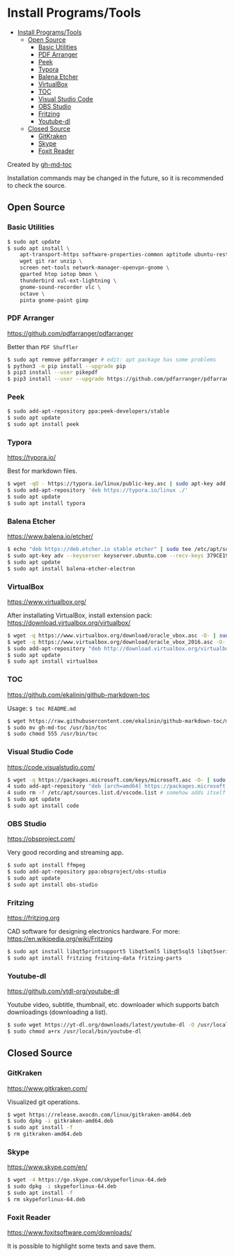 # Install Programs/Tools

   * [Install Programs/Tools](#install-programstools)
      * [Open Source](#open-source)
         * [Basic Utilities](#basic-utilities)
         * [PDF Arranger](#pdf-arranger)
         * [Peek](#peek)
         * [Typora](#typora)
         * [Balena Etcher](#balena-etcher)
         * [VirtualBox](#virtualbox)
         * [TOC](#toc)
         * [Visual Studio Code](#visual-studio-code)
         * [OBS Studio](#obs-studio)
         * [Fritzing](#fritzing)
         * [Youtube-dl](#youtube-dl)
      * [Closed Source](#closed-source)
         * [GitKraken](#gitkraken)
         * [Skype](#skype)
         * [Foxit Reader](#foxit-reader)

Created by [gh-md-toc](https://github.com/ekalinin/github-markdown-toc)

Installation commands may be changed in the future, so it is recommended to check the source.

## Open Source

 ### Basic Utilities

```bash
$ sudo apt update
$ sudo apt install \
	apt-transport-https software-properties-common aptitude ubuntu-restricted-extras \
	wget git rar unzip \
	screen net-tools network-manager-openvpn-gnome \
	gparted htop iotop bmon \
	thunderbird xul-ext-lightning \
	gnome-sound-recorder vlc \
	octave \
	pinta gnome-paint gimp
```

### PDF Arranger

https://github.com/pdfarranger/pdfarranger

Better than `PDF Shuffler`

```bash
$ sudo apt remove pdfarranger # edit: apt package has some problems
$ python3 -m pip install --upgrade pip
$ pip3 install --user pikepdf
$ pip3 install --user --upgrade https://github.com/pdfarranger/pdfarranger/zipball/master
```

### Peek

```bash
$ sudo add-apt-repository ppa:peek-developers/stable
$ sudo apt update
$ sudo apt install peek
```

### Typora

https://typora.io/

Best for markdown files.

```bash
$ wget -qO - https://typora.io/linux/public-key.asc | sudo apt-key add -
$ sudo add-apt-repository 'deb https://typora.io/linux ./'
$ sudo apt update
$ sudo apt install typora
```

### Balena Etcher

https://www.balena.io/etcher/

```bash
$ echo "deb https://deb.etcher.io stable etcher" | sudo tee /etc/apt/sources.list.d/balena-etcher.list
$ sudo apt-key adv --keyserver keyserver.ubuntu.com --recv-keys 379CE192D401AB61
$ sudo apt update
$ sudo apt install balena-etcher-electron
```

### VirtualBox

https://www.virtualbox.org/

After installating VirtualBox, install extension pack: https://download.virtualbox.org/virtualbox/

```bash
$ wget -q https://www.virtualbox.org/download/oracle_vbox.asc -O- | sudo apt-key add -
$ wget -q https://www.virtualbox.org/download/oracle_vbox_2016.asc -O- | sudo apt-key add -
$ sudo add-apt-repository "deb http://download.virtualbox.org/virtualbox/debian xenial contrib"
$ sudo apt update
$ sudo apt install virtualbox
```

### TOC

https://github.com/ekalinin/github-markdown-toc

Usage: `$ toc README.md`

```bash
$ wget https://raw.githubusercontent.com/ekalinin/github-markdown-toc/master/gh-md-toc
$ sudo mv gh-md-toc /usr/bin/toc
$ sudo chmod 555 /usr/bin/toc
```

### Visual Studio Code

https://code.visualstudio.com/

```bash
$ wget -q https://packages.microsoft.com/keys/microsoft.asc -O- | sudo apt-key add -
4 sudo add-apt-repository "deb [arch=amd64] https://packages.microsoft.com/repos/vscode stable main"
4 sudo rm -f /etc/apt/sources.list.d/vscode.list # somehow adds itself into two different locations. So removing one of them
$ sudo apt update
$ sudo apt install code
```

### OBS Studio

https://obsproject.com/

Very good recording and streaming app.

```bash
$ sudo apt install ffmpeg
$ sudo add-apt-repository ppa:obsproject/obs-studio
$ sudo apt update
$ sudo apt install obs-studio
```

### Fritzing

https://fritzing.org

CAD software for designing electronics hardware. For more: https://en.wikipedia.org/wiki/Fritzing

```bash
$ sudo apt install libqt5printsupport5 libqt5xml5 libqt5sql5 libqt5serialport5 libqt5sql5-sqlite
$ sudo apt install fritzing fritzing-data fritzing-parts
```

### Youtube-dl

https://github.com/ytdl-org/youtube-dl

Youtube video, subtitle, thumbnail, etc. downloader which supports batch downloadings (downloading a list).

```bash
$ sudo wget https://yt-dl.org/downloads/latest/youtube-dl -O /usr/local/bin/youtube-dl
$ sudo chmod a+rx /usr/local/bin/youtube-dl
```



## Closed Source

### GitKraken

https://www.gitkraken.com/

Visualized git operations.

```bash
$ wget https://release.axocdn.com/linux/gitkraken-amd64.deb
$ sudo dpkg -i gitkraken-amd64.deb
$ sudo apt install -f
$ rm gitkraken-amd64.deb
```

### Skype

https://www.skype.com/en/

```bash
$ wget -4 https://go.skype.com/skypeforlinux-64.deb
$ sudo dpkg -i skypeforlinux-64.deb
$ sudo apt install -f
$ rm skypeforlinux-64.deb
```

### Foxit Reader

https://www.foxitsoftware.com/downloads/

It is possible to highlight some texts and save them.

